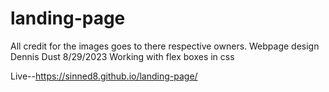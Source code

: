 # landing-page
All credit for the images goes to there respective owners.
Webpage design Dennis Dust 8/29/2023
Working with flex boxes in css



Live--https://sinned8.github.io/landing-page/
